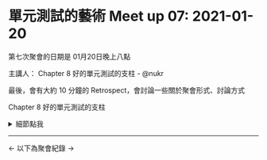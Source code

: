  # 單元測試的藝術 Meet up 07: 2021-01-20

第七次聚會的日期是 01月20日晚上八點

主講人： Chapter 8 好的單元測試的支柱 - @nukr


最後，會有大約 10 分鐘的 Retrospect，會討論一些關於聚會形式、討論方式


Chapter 8 好的單元測試的支柱
<details><summary>細節點我</summary>
<p>
  
- 8.1 撰寫可信任的測試
- 8.1.1 決定何時刪除或修改測試
- 8.1.2 避免測試中帶著邏輯
- 8.1.3 每次只測試一個關注點
- 8.1.4 把單元測試和整合測試分開
- 8.1.5 用程式碼審查確保程式碼覆蓋率
- 8.2 撰寫可維護的測試
- 8.2.1 測試私有或保護的方法
- 8.2.2 去除重複的程式碼
- 8.2.3 具可維護性的設計來使用Setup 方法
- 8.2.4 實作測試隔離
- 8.2.5 避免對不同的關注點進行多次驗證
- 8.2.6 物件比較
- 8.2.7 避免過度指定
- 8.3 撰寫可讀性高的測試
- 8.3.1 單元測試的命名
- 8.3.2 變數命名
- 8.3.3 有意義的驗證
- 8.3.4 驗證和操作分離
- 8.3.5 setup 和teardown
- 8.4 小結

</p>
</details>



 ---
 <- 以下為聚會紀錄 ->
